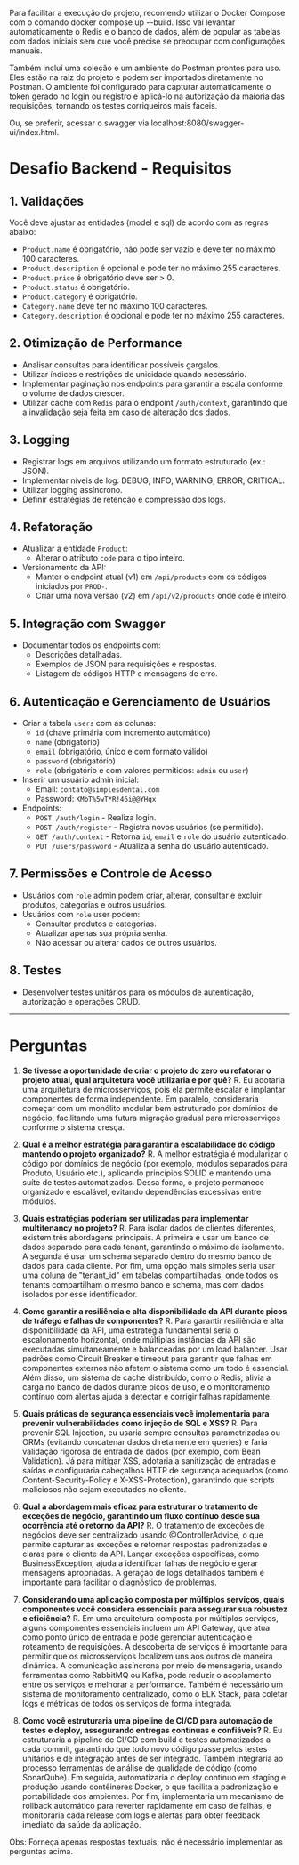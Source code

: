 Para facilitar a execução do projeto, recomendo utilizar o Docker Compose com o comando docker compose up --build. Isso vai levantar automaticamente o Redis e o banco de dados, além de popular as tabelas com dados iniciais sem que você precise se preocupar com configurações manuais.

Também incluí uma coleção e um ambiente do Postman prontos para uso. Eles estão na raiz do projeto e podem ser importados diretamente no Postman. O ambiente foi configurado para capturar automaticamente o token gerado no login ou registro e aplicá-lo na autorização da maioria das requisições, tornando os testes corriqueiros mais fáceis.

Ou, se preferir, acessar o swagger via localhost:8080/swagger-ui/index.html.
# Desafio Backend - Requisitos

## 1. Validações

Você deve ajustar as entidades (model e sql) de acordo com as regras abaixo: 

- `Product.name` é obrigatório, não pode ser vazio e deve ter no máximo 100 caracteres.
- `Product.description` é opcional e pode ter no máximo 255 caracteres.
- `Product.price` é obrigatório deve ser > 0.
- `Product.status` é obrigatório.
- `Product.category` é obrigatório.
- `Category.name` deve ter no máximo 100 caracteres.
- `Category.description` é opcional e pode ter no máximo 255 caracteres.

## 2. Otimização de Performance
- Analisar consultas para identificar possíveis gargalos.
- Utilizar índices e restrições de unicidade quando necessário.
- Implementar paginação nos endpoints para garantir a escala conforme o volume de dados crescer.
- Utilizar cache com `Redis` para o endpoint `/auth/context`, garantindo que a invalidação seja feita em caso de alteração dos dados.

## 3. Logging
- Registrar logs em arquivos utilizando um formato estruturado (ex.: JSON).
- Implementar níveis de log: DEBUG, INFO, WARNING, ERROR, CRITICAL.
- Utilizar logging assíncrono.
- Definir estratégias de retenção e compressão dos logs.

## 4. Refatoração
- Atualizar a entidade `Product`:
  - Alterar o atributo `code` para o tipo inteiro.
- Versionamento da API:
  - Manter o endpoint atual (v1) em `/api/products` com os códigos iniciados por `PROD-`.
  - Criar uma nova versão (v2) em `/api/v2/products` onde `code` é inteiro.

## 5. Integração com Swagger
- Documentar todos os endpoints com:
  - Descrições detalhadas.
  - Exemplos de JSON para requisições e respostas.
  - Listagem de códigos HTTP e mensagens de erro.

## 6. Autenticação e Gerenciamento de Usuários
- Criar a tabela `users` com as colunas:
  - `id` (chave primária com incremento automático)
  - `name` (obrigatório)
  - `email` (obrigatório, único e com formato válido)
  - `password` (obrigatório)
  - `role` (obrigatório e com valores permitidos: `admin` ou `user`)
- Inserir um usuário admin inicial:
  - Email: `contato@simplesdental.com`
  - Password: `KMbT%5wT*R!46i@@YHqx`
- Endpoints:
  - `POST /auth/login` - Realiza login.
  - `POST /auth/register` - Registra novos usuários (se permitido).
  - `GET /auth/context` - Retorna `id`, `email` e `role` do usuário autenticado.
  - `PUT /users/password` - Atualiza a senha do usuário autenticado.

## 7. Permissões e Controle de Acesso
- Usuários com `role` admin podem criar, alterar, consultar e excluir produtos, categorias e outros usuários.
- Usuários com `role` user podem:
  - Consultar produtos e categorias.
  - Atualizar apenas sua própria senha.
  - Não acessar ou alterar dados de outros usuários.

## 8. Testes
- Desenvolver testes unitários para os módulos de autenticação, autorização e operações CRUD.

---

# Perguntas

1. **Se tivesse a oportunidade de criar o projeto do zero ou refatorar o projeto atual, qual arquitetura você utilizaria e por quê?**
   R. Eu adotaria uma arquitetura de microsserviços, pois ela permite escalar e implantar componentes de forma independente. Em paralelo, consideraria começar com um monólito modular bem estruturado por domínios de negócio, facilitando uma futura migração gradual para microsserviços conforme o sistema cresça.
2. **Qual é a melhor estratégia para garantir a escalabilidade do código mantendo o projeto organizado?**
   R. A melhor estratégia é modularizar o código por domínios de negócio (por exemplo, módulos separados para Produto, Usuário etc.), aplicando princípios SOLID e mantendo uma suíte de testes automatizados. Dessa forma, o projeto permanece organizado e escalável, evitando dependências excessivas entre módulos.
3. **Quais estratégias poderiam ser utilizadas para implementar multitenancy no projeto?**
   R. Para isolar dados de clientes diferentes, existem três abordagens principais. A primeira é usar um banco de dados separado para cada tenant, garantindo o máximo de isolamento. A segunda é usar um schema separado dentro do mesmo banco de dados para cada cliente. Por fim, uma opção mais simples seria usar uma coluna de "tenant_id" em tabelas compartilhadas, onde todos os tenants compartilham o mesmo banco e schema, mas com dados isolados por esse identificador.
4. **Como garantir a resiliência e alta disponibilidade da API durante picos de tráfego e falhas de componentes?**
   R. Para garantir resiliência e alta disponibilidade da API, uma estratégia fundamental seria o escalonamento horizontal, onde múltiplas instâncias da API são executadas simultaneamente e balanceadas por um load balancer. Usar padrões como Circuit Breaker e timeout para garantir que falhas em componentes externos não afetem o sistema como um todo é essencial. Além disso, um sistema de cache distribuído, como o Redis, alivia a carga no banco de dados durante picos de uso, e o monitoramento contínuo com alertas ajuda a detectar e corrigir falhas rapidamente.
5. **Quais práticas de segurança essenciais você implementaria para prevenir vulnerabilidades como injeção de SQL e XSS?**
   R. Para prevenir SQL Injection, eu usaria sempre consultas parametrizadas ou ORMs (evitando concatenar dados diretamente em queries) e faria validação rigorosa de entrada de dados (por exemplo, com Bean Validation). Já para mitigar XSS, adotaria a sanitização de entradas e saídas e configuraria cabeçalhos HTTP de segurança adequados (como Content-Security-Policy e X-XSS-Protection), garantindo que scripts maliciosos não sejam executados no cliente.

6. **Qual a abordagem mais eficaz para estruturar o tratamento de exceções de negócio, garantindo um fluxo contínuo desde sua ocorrência até o retorno da API?**
   R. O tratamento de exceções de negócios deve ser centralizado usando @ControllerAdvice, o que permite capturar as exceções e retornar respostas padronizadas e claras para o cliente da API. Lançar exceções específicas, como BusinessException, ajuda a identificar falhas de negócio e gerar mensagens apropriadas. A geração de logs detalhados também é importante para facilitar o diagnóstico de problemas.


7. **Considerando uma aplicação composta por múltiplos serviços, quais componentes você considera essenciais para assegurar sua robustez e eficiência?**
   R. Em uma arquitetura composta por múltiplos serviços, alguns componentes essenciais incluem um API Gateway, que atua como ponto único de entrada e pode gerenciar autenticação e roteamento de requisições. A descoberta de serviços é importante para permitir que os microsserviços localizem uns aos outros de maneira dinâmica. A comunicação assíncrona por meio de mensageria, usando ferramentas como RabbitMQ ou Kafka, pode reduzir o acoplamento entre os serviços e melhorar a performance. Também é necessário um sistema de monitoramento centralizado, como o ELK Stack, para coletar logs e métricas de todos os serviços de forma integrada.

8. **Como você estruturaria uma pipeline de CI/CD para automação de testes e deploy, assegurando entregas contínuas e confiáveis?**
   R. Eu estruturaria a pipeline de CI/CD com build e testes automatizados a cada commit, garantindo que todo novo código passe pelos testes unitários e de integração antes de ser integrado. Também integraria ao processo ferramentas de análise de qualidade de código (como SonarQube). Em seguida, automatizaria o deploy contínuo em staging e produção usando contêineres Docker, o que facilita a padronização e portabilidade dos ambientes. Por fim, implementaria um mecanismo de rollback automático para reverter rapidamente em caso de falhas, e monitoraria cada release com logs e alertas para obter feedback imediato da saúde da aplicação.


Obs: Forneça apenas respostas textuais; não é necessário implementar as perguntas acima.

